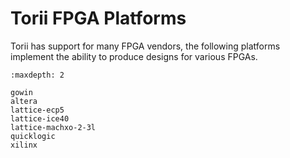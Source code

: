 # Torii FPGA Platforms

Torii has support for many FPGA vendors, the following platforms implement the ability to produce designs for various FPGAs.

```{toctree}
:maxdepth: 2

gowin
altera
lattice-ecp5
lattice-ice40
lattice-machxo-2-3l
quicklogic
xilinx
```

